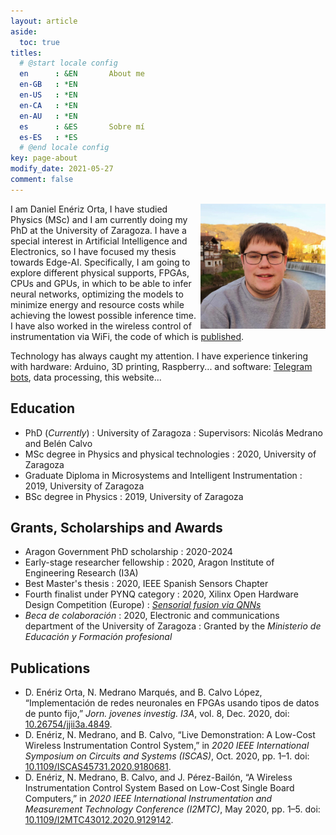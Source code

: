 ```yaml
---
layout: article
aside:
  toc: true
titles:
  # @start locale config
  en      : &EN       About me
  en-GB   : *EN
  en-US   : *EN
  en-CA   : *EN
  en-AU   : *EN
  es      : &ES       Sobre mí
  es-ES   : *ES
  # @end locale config
key: page-about
modify_date: 2021-05-27
comment: false
---
```

<img align="right" width="200" height="200" src="assets/avatar.jpg" alt="Image" title="Image_circle+border+shadow" class="circle border shadow">

I am Daniel Enériz Orta, I have studied Physics (MSc) and I am currently doing my PhD at the University of Zaragoza. I have a special interest in Artificial Intelligence and Electronics, so I have focused my thesis towards Edge-AI. Specifically, I am going to explore different physical supports, FPGAs, CPUs and GPUs, in which to be able to infer neural networks, optimizing the models to minimize energy and resource costs while achieving the lowest possible inference time. I have also worked in the wireless control of instrumentation via WiFi, the code of which is [published](https://github.com/eneriz-daniel/instin).

Technology has always caught my attention. I have experience tinkering with hardware: Arduino, 3D printing, Raspberry... and software: [Telegram bots](https://github.com/eneriz-daniel/COVIDataNav), data processing, this website...

## Education
- PhD (*Currently*)
  : University of Zaragoza
  : Supervisors: Nicolás Medrano and Belén Calvo
- MSc degree in Physics and physical technologies
  : 2020, University of Zaragoza
- Graduate Diploma in Microsystems and Intelligent Instrumentation
  : 2019, University of Zaragoza
- BSc degree in Physics
  : 2019, University of Zaragoza

## Grants, Scholarships and Awards
- Aragon Government PhD scholarship
  : 2020-2024
- Early-stage researcher fellowship
  : 2020, Aragon Institute of Engineering Research (I3A)
- Best Master's thesis
  : 2020, IEEE Spanish Sensors Chapter
- Fourth finalist under PYNQ category
  : 2020,  Xilinx Open Hardware Design Competition (Europe)
  : [*Sensorial fusion via QNNs*](https://github.com/eneriz-daniel/sensorialfusionQNNs)
- *Beca de colaboración*
  : 2020, Electronic and communications department of the University of Zaragoza
  : Granted by the *Ministerio de Educación y Formación profesional*

## Publications
- D. Enériz Orta, N. Medrano Marqués, and B. Calvo López, “Implementación de redes neuronales en FPGAs usando tipos de datos de punto fijo,” *Jorn. jovenes investig. I3A*, vol. 8, Dec. 2020, doi: [10.26754/jjii3a.4849](https://doi.org/10.26754/jjii3a.4849).
- D. Enériz, N. Medrano, and B. Calvo, “Live Demonstration: A Low-Cost Wireless Instrumentation Control System,” in *2020 IEEE International Symposium on Circuits and Systems (ISCAS)*, Oct. 2020, pp. 1–1. doi: [10.1109/ISCAS45731.2020.9180681](https://doi.org/10.1109/ISCAS45731.2020.9180681).
- D. Enériz, N. Medrano, B. Calvo, and J. Pérez-Bailón, “A Wireless Instrumentation Control System Based on Low-Cost Single Board Computers,” in *2020 IEEE International Instrumentation and Measurement Technology Conference (I2MTC)*, May 2020, pp. 1–5. doi: [10.1109/I2MTC43012.2020.9129142](https://doi.org/10.1109/I2MTC43012.2020.9129142).